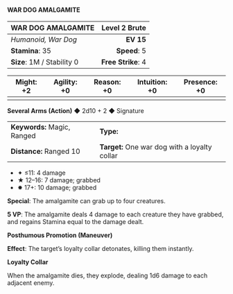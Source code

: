 #### WAR DOG AMALGAMITE

| WAR DOG AMALGAMITE         |  **Level 2 Brute** |
| :------------------------- | -----------------: |
| *Humanoid, War Dog*        |          **EV 15** |
| **Stamina**: 35            |       **Speed**: 5 |
| **Size**: 1M / Stability 0 | **Free Strike**: 4 |

| **Might**: +2 | **Agility**: +0 | **Reason**: +0 | **Intuition**: +0 | **Presence**: +0 |
| ------------- | --------------- | -------------- | ----------------- | ---------------- |
|               |                 |                |                   |                  |

**Several Arms (Action)** ◆ 2d10 + 2 ◆ Signature

|                             |                                               |
| :-------------------------- | :-------------------------------------------- |
| **Keywords:** Magic, Ranged | **Type:**                                     |
| **Distance:** Ranged 10     | **Target:** One war dog with a loyalty collar |

- ✦ ≤11: 4 damage
- ★ 12–16: 7 damage; grabbed
- ✸ 17+: 10 damage; grabbed

**Special**: The amalgamite can grab up to four creatures.

**5 VP**: The amalgamite deals 4 damage to each creature they have grabbed, and regains Stamina equal to the damage dealt.

**Posthumous Promotion (Maneuver)**

**Effect**: The target’s loyalty collar detonates, killing them instantly.

**Loyalty Collar**

When the amalgamite dies, they explode, dealing 1d6 damage to each adjacent enemy.
